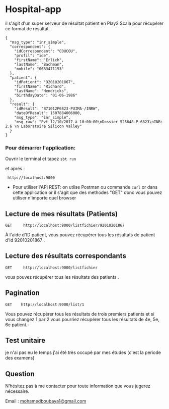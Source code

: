 
# Hospital-app

il s'agit d'un super serveur de résultat patient en Play2 Scala pour récupérer ce format de résultat.
```
{
  "msg_type": "inr_simple",
  "correspondent": {
    "idCorrespondent": "COUCOU",
    "profil": "ide",
    "firstName": "Erlich",
    "lastName": "Bachman",
    "mobile": "0633471153"
  },
  "patient": {
    "idPatient": "92010201867",
    "firstName": "Richard",
    "lastName": "Hendricks",
    "birthdayDate": "01-06-1986"
  },
  "result": {
    "idResult": "B71012P6823-PUIMA-/INRW",
    "dateOfResult": 1507884006000,
    "msg_type": "inr_simple",
    "msg_raw": "Pvt 12/10/2017 à 10:00:00\nDossier 525648-P-6823\nINR: 2.6 \n Laboratoire Silicon Valley"
  }
}
```
### Pour démarrer l'application: 
Ouvrir le terminal et tapez  ``` sbt run ```

et aprés :
```
 http://localhost:9000
```
* Pour utiliser l'API REST: on utlise Postman ou commande ```curl``` or dans cette application or il s'agit que des methodes "GET" donc vous pouvez utiliser n'importe quel browser 

##  Lecture de mes résultats (Patients)
```
GET     http://localhost:9000/listfichier/92010201867
```
À l'aide d'ID patient, vous pouvez récupérer tous les résultats de patient d'Id 92010201867 . 

## Lecture des résultats correspondants
```
GET     http://localhost:9000/listfichier
```
vous pouvez récupérer tous les résultats des patients .

## Pagination

```
GET    http://localhost:9000/list/1

```
Vous pouvez récupérer tous les résultats de trois premiers patients et si vous changez 1 par 2 vous pourriez récupérer tous les résultats de 4e, 5e, 6e patient.-

##  Test unitaire

je  n'ai pas eu le temps j'ai été très occupé par mes études (c'est la periode des examens)

## Question

N’hésitez pas à me contacter pour toute information que vous jugerez nécessaire. 

Email :  mohamedboubaya1@gmail.com
